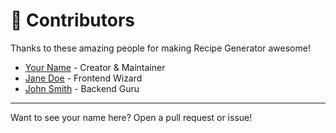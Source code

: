 # 👥 Contributors

Thanks to these amazing people for making Recipe Generator awesome!

- [Your Name](https://github.com/yourusername) - Creator & Maintainer
- [Jane Doe](https://github.com/janedoe) - Frontend Wizard
- [John Smith](https://github.com/johnsmith) - Backend Guru

---

Want to see your name here? Open a pull request or issue! 